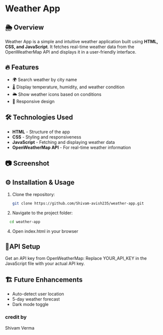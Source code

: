# Weather App

## 🌦️ Overview

Weather App is a simple and intuitive weather application built using **HTML, CSS, and JavaScript**. It fetches real-time weather data from the OpenWeatherMap API and displays it in a user-friendly interface.

## 🔥 Features

- 🌍 Search weather by city name
- 🌡️ Display temperature, humidity, and weather condition
- 🌥️ Show weather icons based on conditions
- 🎨 Responsive design


## 🛠️ Technologies Used

- **HTML** - Structure of the app
- **CSS** - Styling and responsiveness
- **JavaScript** - Fetching and displaying weather data
- **OpenWeatherMap API** - For real-time weather information

## 📷 Screenshot



## ⚙️ Installation & Usage

1. Clone the repository:
   ```sh
   git clone https://github.com/Shivam-avish235/weather-app.git

2. Navigate to the project folder:
  ```bash
    cd weather-app
```
4. Open index.html in your browser
 
## 📌API Setup
Get an API key from OpenWeatherMap:
Replace YOUR_API_KEY in the JavaScript file with your actual API key.
## 🏗️ Future Enhancements

- Auto-detect user location
- 5-day weather forecast
- Dark mode toggle

### credit by
Shivam Verma
